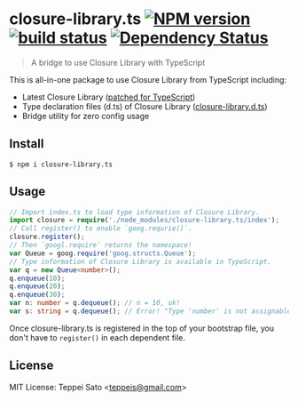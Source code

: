 closure-library.ts [![NPM version][npm-image]][npm-url] [![build status][travis-image]][travis-url] [![Dependency Status][deps-image]][deps-url]
====

> A bridge to use Closure Library with TypeScript

This is all-in-one package to use Closure Library from TypeScript including:

* Latest Closure Library ([patched for TypeScript](https://github.com/teppeis/closure-library/tree/fix))
* Type declaration files (d.ts) of Closure Library ([closure-library.d.ts](https://github.com/teppeis/closure-library.d.ts))
* Bridge utility for zero config usage

## Install

```console
$ npm i closure-library.ts
```

## Usage

```typescript
// Import index.ts to load type information of Closure Library.
import closure = require('./node_modules/closure-library.ts/index');
// Call register() to enable `goog.requrie()`.
closure.register();
// Then `googl.require` returns the namespace!
var Queue = goog.require('goog.structs.Queue');
// Type information of Closure Library is available in TypeScript.
var q = new Queue<number>();
q.enqueue(10);
q.enqueue(20);
q.enqueue(30);
var n: number = q.dequeue(); // n = 10, ok!
var s: string = q.dequeue(); // Error! "Type 'number' is not assignable to type 'string'."
```

Once closure-library.ts is registered in the top of your bootstrap file, you don't have to `register()` in each dependent file.

## License

MIT License: Teppei Sato &lt;teppeis@gmail.com&gt;

[npm-image]: https://img.shields.io/npm/v/closure-library.ts.svg
[npm-url]: https://npmjs.org/package/closure-library.ts
[travis-image]: https://travis-ci.org/teppeis/closure-library.ts.svg?branch=master
[travis-url]: https://travis-ci.org/teppeis/closure-library.ts
[deps-image]: https://david-dm.org/teppeis/closure-library.ts.svg
[deps-url]: https://david-dm.org/teppeis/closure-library.ts
